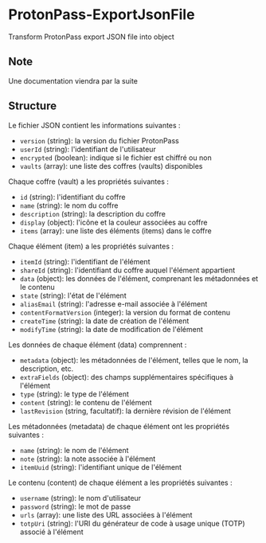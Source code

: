 # ProtonPass-ExportJsonFile
Transform ProtonPass export JSON file into object

## Note
Une documentation viendra par la suite

## Structure
Le fichier JSON contient les informations suivantes :

- `version` (string): la version du fichier ProtonPass
- `userId` (string): l'identifiant de l'utilisateur
- `encrypted` (boolean): indique si le fichier est chiffré ou non
- `vaults` (array): une liste des coffres (vaults) disponibles

Chaque coffre (vault) a les propriétés suivantes :
- `id` (string): l'identifiant du coffre
- `name` (string): le nom du coffre
- `description` (string): la description du coffre
- `display` (object): l'icône et la couleur associées au coffre
- `items` (array): une liste des éléments (items) dans le coffre

Chaque élément (item) a les propriétés suivantes :
- `itemId` (string): l'identifiant de l'élément
- `shareId` (string): l'identifiant du coffre auquel l'élément appartient
- `data` (object): les données de l'élément, comprenant les métadonnées et le contenu
- `state` (string): l'état de l'élément
- `aliasEmail` (string): l'adresse e-mail associée à l'élément
- `contentFormatVersion` (integer): la version du format de contenu
- `createTime` (string): la date de création de l'élément
- `modifyTime` (string): la date de modification de l'élément

Les données de chaque élément (data) comprennent :
- `metadata` (object): les métadonnées de l'élément, telles que le nom, la description, etc.
- `extraFields` (object): des champs supplémentaires spécifiques à l'élément
- `type` (string): le type de l'élément
- `content` (string): le contenu de l'élément
- `lastRevision` (string, facultatif): la dernière révision de l'élément

Les métadonnées (metadata) de chaque élément ont les propriétés suivantes :
- `name` (string): le nom de l'élément
- `note` (string): la note associée à l'élément
- `itemUuid` (string): l'identifiant unique de l'élément

Le contenu (content) de chaque élément a les propriétés suivantes :
- `username` (string): le nom d'utilisateur
- `password` (string): le mot de passe
- `urls` (array): une liste des URL associées à l'élément
- `totpUri` (string): l'URI du générateur de code à usage unique (TOTP) associé à l'élément